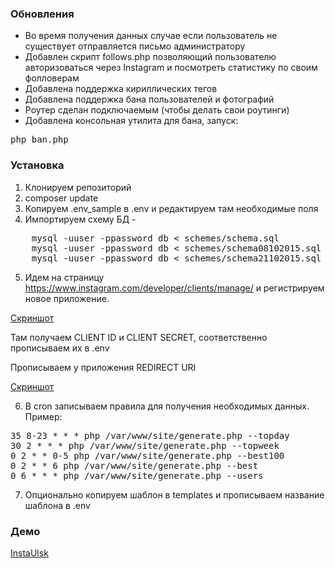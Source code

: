 ### Обновления
- Во время получения данных случае если пользователь не существует отправляется письмо администратору
- Добавлен скрипт follows.php позволяющий пользователю авторизоваться через Instagram и посмотреть статистику по своим фолловерам
- Добавлена поддержка кириллических тегов
- Добавлена поддержка бана пользователей и фотографий
- Роутер сделан подключаемым (чтобы делать свои роутинги)
- Добавлена консольная утилита для бана, запуск:
<pre>
php ban.php
</pre>

### Установка

1) Клонируем репозиторий
2) composer update
3) Копируем .env_sample в .env и редактируем там необходимые поля
4) Импортируем схему БД -
<pre>
	mysql -uuser -ppassword db < schemes/schema.sql
	mysql -uuser -ppassword db < schemes/schema08102015.sql
	mysql -uuser -ppassword db < schemes/schema21102015.sql
</pre>
5) Идем на страницу https://www.instagram.com/developer/clients/manage/ и регистрируем новое приложение.

[Скриншот](http://i.imgur.com/oZZ4bKI.png)

Там получаем CLIENT ID и CLIENT SECRET, соответственно прописываем их в .env

Прописываем у приложения REDIRECT URI

[Скриншот](http://i.imgur.com/CqehjtK.png)

6) В cron записываем правила для получения необходимых данных.
Пример:
<pre>
35 8-23 * * * php /var/www/site/generate.php --topday
30 2 * * * php /var/www/site/generate.php --topweek
0 2 * * 0-5 php /var/www/site/generate.php --best100
0 2 * * 6 php /var/www/site/generate.php --best
0 6 * * * php /var/www/site/generate.php --users
</pre>
7) Опционально копируем шаблон в templates и прописываем название шаблона в .env

### Демо

[InstaUlsk](http://instaulsk.ru)
